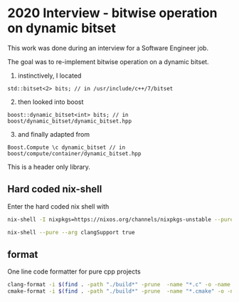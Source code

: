 # 2020 Interview - bitwise operation on dynamic bitset

This work was done during an interview for a Software Engineer job.

The goal was to re-implement bitwise operation on a dynamic bitset.

1. instinctively, I located 
```
std::bitset<2> bits; // in /usr/include/c++/7/bitset
```
2. then looked into boost
```
boost::dynamic_bitset<int> bits; // in boost/dynamic_bitset/dynamic_bitset.hpp
```
3. and finally adapted from
```
Boost.Compute \c dynamic_bitset // in boost/compute/container/dynamic_bitset.hpp
```

This is a header only library.

## Hard coded nix-shell
Enter the hard coded nix shell with

```bash
nix-shell -I nixpkgs=https://nixos.org/channels/nixpkgs-unstable --pure

nix-shell --pure --arg clangSupport true
```

## format
One line code formatter for pure cpp projects

```bash
clang-format -i $(find . -path "./build*" -prune  -name "*.c" -o -name "*.cpp" -o -name "*.h" -o -name "*.hpp")
cmake-format -i $(find . -path "./build*" -prune  -name "*.cmake" -o -name "CMakeLists.txt")
```

